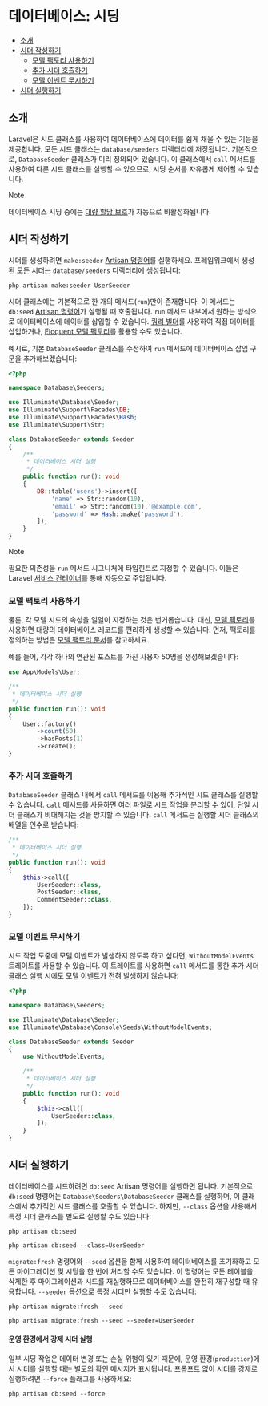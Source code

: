 # 데이터베이스: 시딩

- [소개](#introduction)
- [시더 작성하기](#writing-seeders)
    - [모델 팩토리 사용하기](#using-model-factories)
    - [추가 시더 호출하기](#calling-additional-seeders)
    - [모델 이벤트 무시하기](#muting-model-events)
- [시더 실행하기](#running-seeders)

<a name="introduction"></a>
## 소개

Laravel은 시드 클래스를 사용하여 데이터베이스에 데이터를 쉽게 채울 수 있는 기능을 제공합니다. 모든 시드 클래스는 `database/seeders` 디렉터리에 저장됩니다. 기본적으로, `DatabaseSeeder` 클래스가 미리 정의되어 있습니다. 이 클래스에서 `call` 메서드를 사용하여 다른 시드 클래스를 실행할 수 있으므로, 시딩 순서를 자유롭게 제어할 수 있습니다.

> [!NOTE]
> 데이터베이스 시딩 중에는 [대량 할당 보호](/docs/{{version}}/eloquent#mass-assignment)가 자동으로 비활성화됩니다.

<a name="writing-seeders"></a>
## 시더 작성하기

시더를 생성하려면 `make:seeder` [Artisan 명령어](/docs/{{version}}/artisan)를 실행하세요. 프레임워크에서 생성된 모든 시더는 `database/seeders` 디렉터리에 생성됩니다:

```shell
php artisan make:seeder UserSeeder
```

시더 클래스에는 기본적으로 한 개의 메서드(`run`)만이 존재합니다. 이 메서드는 `db:seed` [Artisan 명령어](/docs/{{version}}/artisan)가 실행될 때 호출됩니다. `run` 메서드 내부에서 원하는 방식으로 데이터베이스에 데이터를 삽입할 수 있습니다. [쿼리 빌더](/docs/{{version}}/queries)를 사용하여 직접 데이터를 삽입하거나, [Eloquent 모델 팩토리](/docs/{{version}}/eloquent-factories)를 활용할 수도 있습니다.

예시로, 기본 `DatabaseSeeder` 클래스를 수정하여 `run` 메서드에 데이터베이스 삽입 구문을 추가해보겠습니다:

```php
<?php

namespace Database\Seeders;

use Illuminate\Database\Seeder;
use Illuminate\Support\Facades\DB;
use Illuminate\Support\Facades\Hash;
use Illuminate\Support\Str;

class DatabaseSeeder extends Seeder
{
    /**
     * 데이터베이스 시더 실행
     */
    public function run(): void
    {
        DB::table('users')->insert([
            'name' => Str::random(10),
            'email' => Str::random(10).'@example.com',
            'password' => Hash::make('password'),
        ]);
    }
}
```

> [!NOTE]
> 필요한 의존성을 `run` 메서드 시그니처에 타입힌트로 지정할 수 있습니다. 이들은 Laravel [서비스 컨테이너](/docs/{{version}}/container)를 통해 자동으로 주입됩니다.

<a name="using-model-factories"></a>
### 모델 팩토리 사용하기

물론, 각 모델 시드의 속성을 일일이 지정하는 것은 번거롭습니다. 대신, [모델 팩토리](/docs/{{version}}/eloquent-factories)를 사용하면 대량의 데이터베이스 레코드를 편리하게 생성할 수 있습니다. 먼저, 팩토리를 정의하는 방법은 [모델 팩토리 문서](/docs/{{version}}/eloquent-factories)를 참고하세요.

예를 들어, 각각 하나의 연관된 포스트를 가진 사용자 50명을 생성해보겠습니다:

```php
use App\Models\User;

/**
 * 데이터베이스 시더 실행
 */
public function run(): void
{
    User::factory()
        ->count(50)
        ->hasPosts(1)
        ->create();
}
```

<a name="calling-additional-seeders"></a>
### 추가 시더 호출하기

`DatabaseSeeder` 클래스 내에서 `call` 메서드를 이용해 추가적인 시드 클래스를 실행할 수 있습니다. `call` 메서드를 사용하면 여러 파일로 시드 작업을 분리할 수 있어, 단일 시더 클래스가 비대해지는 것을 방지할 수 있습니다. `call` 메서드는 실행할 시더 클래스의 배열을 인수로 받습니다:

```php
/**
 * 데이터베이스 시더 실행
 */
public function run(): void
{
    $this->call([
        UserSeeder::class,
        PostSeeder::class,
        CommentSeeder::class,
    ]);
}
```

<a name="muting-model-events"></a>
### 모델 이벤트 무시하기

시드 작업 도중에 모델 이벤트가 발생하지 않도록 하고 싶다면, `WithoutModelEvents` 트레이트를 사용할 수 있습니다. 이 트레이트를 사용하면 `call` 메서드를 통한 추가 시더 클래스 실행 시에도 모델 이벤트가 전혀 발생하지 않습니다:

```php
<?php

namespace Database\Seeders;

use Illuminate\Database\Seeder;
use Illuminate\Database\Console\Seeds\WithoutModelEvents;

class DatabaseSeeder extends Seeder
{
    use WithoutModelEvents;

    /**
     * 데이터베이스 시더 실행
     */
    public function run(): void
    {
        $this->call([
            UserSeeder::class,
        ]);
    }
}
```

<a name="running-seeders"></a>
## 시더 실행하기

데이터베이스를 시드하려면 `db:seed` Artisan 명령어를 실행하면 됩니다. 기본적으로 `db:seed` 명령어는 `Database\Seeders\DatabaseSeeder` 클래스를 실행하며, 이 클래스에서 추가적인 시드 클래스를 호출할 수 있습니다. 하지만, `--class` 옵션을 사용해서 특정 시더 클래스를 별도로 실행할 수도 있습니다:

```shell
php artisan db:seed

php artisan db:seed --class=UserSeeder
```

`migrate:fresh` 명령어와 `--seed` 옵션을 함께 사용하여 데이터베이스를 초기화하고 모든 마이그레이션 및 시딩을 한 번에 처리할 수도 있습니다. 이 명령어는 모든 테이블을 삭제한 후 마이그레이션과 시드를 재실행하므로 데이터베이스를 완전히 재구성할 때 유용합니다. `--seeder` 옵션으로 특정 시더만 실행할 수도 있습니다:

```shell
php artisan migrate:fresh --seed

php artisan migrate:fresh --seed --seeder=UserSeeder
```

<a name="forcing-seeding-production"></a>
#### 운영 환경에서 강제 시더 실행

일부 시딩 작업은 데이터 변경 또는 손실 위험이 있기 때문에, 운영 환경(`production`)에서 시더를 실행할 때는 별도의 확인 메시지가 표시됩니다. 프롬프트 없이 시더를 강제로 실행하려면 `--force` 플래그를 사용하세요:

```shell
php artisan db:seed --force
```